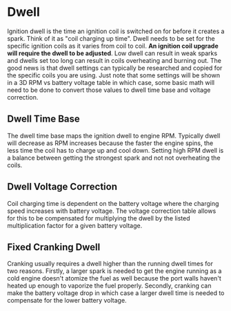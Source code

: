 # Dwell

Ignition dwell is the time an ignition coil is switched on for before it creates a spark. Think of it as "coil charging up time". Dwell needs to be set for the specific ignition coils as it varies from coil to coil. **An ignition coil upgrade will require the dwell to be adjusted**. Low dwell can result in weak sparks and dwells set too long can result in coils overheating and burning out. The good news is that dwell settings can typically be researched and copied for the specific coils you are using. Just note that some settings will be shown in a 3D RPM vs battery voltage table in which case, some basic math will need to be done to convert those values to dwell time base and voltage correction.

## Dwell Time Base

The dwell time base maps the ignition dwell to engine RPM. Typically dwell will decrease as RPM increases because the faster the engine spins, the less time the coil has to charge up and cool down. Setting high RPM dwell is a balance between getting the strongest spark and not not overheating the coils.

## Dwell Voltage Correction

Coil charging time is dependent on the battery voltage where the charging speed increases with battery voltage. The voltage correction table allows for this to be compensated for multiplying the dwell by the listed multiplication factor for a given battery voltage.

## Fixed Cranking Dwell

Cranking usually requires a dwell higher than the running dwell times for two reasons. Firstly, a larger spark is needed to get the engine running as a cold engine doesn't atomize the fuel as well because the port walls haven't heated up enough to vaporize the fuel properly. Secondly, cranking can make the battery voltage drop in which case a larger dwell time is needed to compensate for the lower battery voltage.